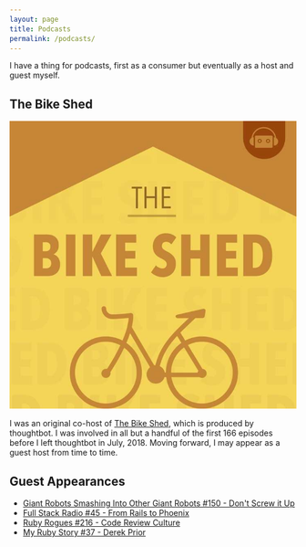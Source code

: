```yaml
---
layout: page
title: Podcasts
permalink: /podcasts/
---
```


I have a thing for podcasts, first as a consumer but eventually as a host and
guest myself.

## The Bike Shed

<div class="podcast">
  <img src="/images/bikeshed.jpg" class="podcast-art">
  <p class="podcast-description">
    I was an original co-host of <a href="http://bikeshed.fm">The Bike Shed</a>,
    which is produced by thoughtbot. I was involved in all but a handful of the
    first 166 episodes before I left thoughtbot in July, 2018. Moving forward,
    I may appear as a guest host from time to time.
  </p>
</div>

[The Bike Shed]: http://bikeshed.fm

## Guest Appearances

* [Giant Robots Smashing Into Other Giant Robots #150 - Don't Screw it Up][gr]
* [Full Stack Radio #45 - From Rails to Phoenix][full stack]
* [Ruby Rogues #216 - Code Review Culture][ruby rogues]
* [My Ruby Story #37 - Derek Prior][mrs]

[gr]: http://giantrobots.fm/150
[full stack]: http://fullstackradio.com/45
[ruby rogues]: https://devchat.tv/ruby-rogues/216-rr-code-review-culture-with-derek-prior/
[mrs]: https://devchat.tv/my-ruby-story/mrs-037-derek-prior/
